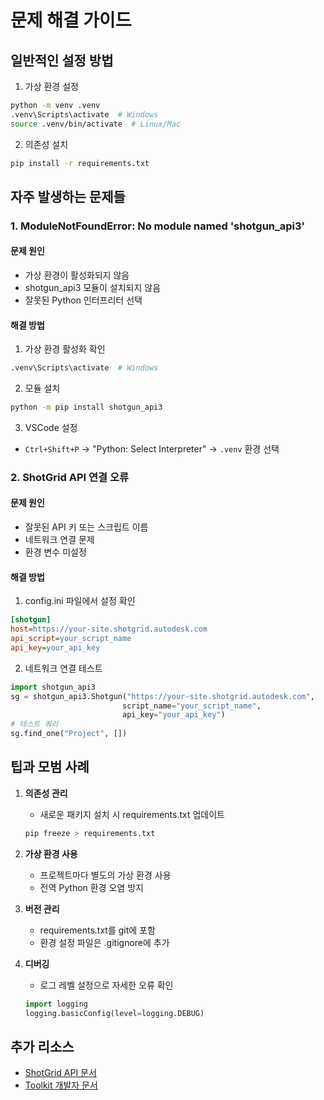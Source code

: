 # 문제 해결 가이드

## 일반적인 설정 방법

1. 가상 환경 설정
```bash
python -m venv .venv
.venv\Scripts\activate  # Windows
source .venv/bin/activate  # Linux/Mac
```

2. 의존성 설치
```bash
pip install -r requirements.txt
```

## 자주 발생하는 문제들

### 1. ModuleNotFoundError: No module named 'shotgun_api3'

#### 문제 원인
- 가상 환경이 활성화되지 않음
- shotgun_api3 모듈이 설치되지 않음
- 잘못된 Python 인터프리터 선택

#### 해결 방법
1. 가상 환경 활성화 확인
```bash
.venv\Scripts\activate  # Windows
```

2. 모듈 설치
```bash
python -m pip install shotgun_api3
```

3. VSCode 설정
- `Ctrl+Shift+P` → "Python: Select Interpreter" → `.venv` 환경 선택

### 2. ShotGrid API 연결 오류

#### 문제 원인
- 잘못된 API 키 또는 스크립트 이름
- 네트워크 연결 문제
- 환경 변수 미설정

#### 해결 방법
1. config.ini 파일에서 설정 확인
```ini
[shotgun]
host=https://your-site.shotgrid.autodesk.com
api_script=your_script_name
api_key=your_api_key
```

2. 네트워크 연결 테스트
```python
import shotgun_api3
sg = shotgun_api3.Shotgun("https://your-site.shotgrid.autodesk.com",
                         script_name="your_script_name",
                         api_key="your_api_key")
# 테스트 쿼리
sg.find_one("Project", [])
```

## 팁과 모범 사례

1. **의존성 관리**
   - 새로운 패키지 설치 시 requirements.txt 업데이트
   ```bash
   pip freeze > requirements.txt
   ```

2. **가상 환경 사용**
   - 프로젝트마다 별도의 가상 환경 사용
   - 전역 Python 환경 오염 방지

3. **버전 관리**
   - requirements.txt를 git에 포함
   - 환경 설정 파일은 .gitignore에 추가

4. **디버깅**
   - 로그 레벨 설정으로 자세한 오류 확인
   ```python
   import logging
   logging.basicConfig(level=logging.DEBUG)
   ```

## 추가 리소스
- [ShotGrid API 문서](https://developers.shotgridsoftware.com/python-api/)
- [Toolkit 개발자 문서](https://developer.shotgridsoftware.com/tk-core/)
